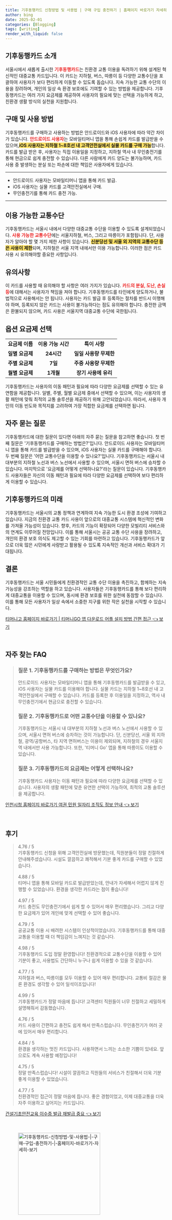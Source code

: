 ```yaml
---
title: 기후동행카드 신청방법 및 사용법 | 구매 구입 충전하기 | 홈페이지 바로가기 자세히 보기
author: bing
date: 2025-02-01
categories: [Blogging]
tags: [writing]
render_with_liquid: false
---
```



<h2 id='기후동행카드_소개'>기후동행카드 소개</h2>

<p>서울시에서 새롭게 출시한 <b><span style="color: #ee2323;">기후동행카드</span></b>는 친환경 교통 이용을 독려하기 위해 설계된 혁신적인 대중교통 카드입니다. 이 카드는 지하철, 버스, 따릉이 등 다양한 교통수단을 포괄하여 사용자가 보다 편리하게 이동할 수 있도록 돕습니다. 지속 가능한 교통 수단의 이용을 장려하며, 개인의 일상 속 환경 보호에도 기여할 수 있는 방법을 제공합니다. 기후동행카드는 여러 가지 요금제를 제공하여 사용자의 필요에 맞는 선택을 가능하게 하고, 친환경 생활 방식의 실천을 지원합니다.</p>

<h2 id='구매_사용_방법'>구매 및 사용 방법</h2>

<p>기후동행카드를 구매하고 사용하는 방법은 안드로이드와 iOS 사용자에 따라 약간 차이가 있습니다. <b><span style="color: #ee2323;">안드로이드 사용자</span></b>는 모바일티머니 앱을 통해 손쉽게 카드를 발급받을 수 있으며,<b><span style="background-color: #ffe066;">iOS 사용자는 지하철 1~8호선 내 고객안전실에서 실물 카드를 구매 가능</span></b>합니다. 카드를 발급 받은 후, 사용자는 직접 이용일을 지정하고, 지하철 역사 내 무인충전기를 통해 현금으로 쉽게 충전할 수 있습니다. 다른 사람에게 카드 양도는 불가능하며, 카드 사용 중 발생하는 분실 또는 파손에 대한 책임은 사용자에게 있습니다.</p>

<hr />

<ul>
    <li>안드로이드 사용자는 모바일티머니 앱을 통해 카드 발급.</li>
    <li>iOS 사용자는 실물 카드를 고객안전실에서 구매.</li>
    <li>무인충전기를 통해 카드 충전 가능.</li>
</ul>

<hr />

<h2 id='이용가능한_교통수단'>이용 가능한 교통수단</h2>

<p>기후동행카드는 서울시 내에서 다양한 대중교통 수단을 이용할 수 있도록 설계되었습니다. <b><span style="color: #ee2323;">사용 가능한 교통수단</span></b>에는 서울지하철, 버스, 그리고 따릉이가 포함됩니다. 단, 사용자가 알아야 할 몇 가지 제한 사항이 있습니다. <b><span style="background-color: #ffe066;">신분당선 및 서울 외 지역의 교통수단 등은 사용이 제한</span></b>되며, 지하철은 서울 지역 내에서만 이용 가능합니다. 이러한 점은 카드 사용 시 유의해야할 중요한 사항입니다.</p>

<h2 id='유의사항'>유의사항</h2>

<p>이 카드를 사용할 때 유의해야 할 사항은 여러 가지가 있습니다. <b><span style="color: #ee2323;">카드의 분실, 도난, 손실 등</span></b>에 대해서는 사용자가 책임을 져야 합니다. 기후동행카드를 타인에게 양도하거나, 불법적으로 사용해서는 안 됩니다. 사용자는 카드 발급 후 등록하는 절차를 반드시 이행해야 하며, 등록되지 않은 카드는 사용이 불가능하다는 점도 유의해야 합니다. 충전한 금액은 환불되지 않으며, 카드 사용은 서울지역 대중교통 수단에 국한됩니다.</p>

<h2 id='옵션_요금제'>옵션 요금제 선택</h2>

<table>
    <tr>
        <td style="text-align: center; height: 17px;"><b>요금제 이름</b></td>
        <td style="text-align: center; height: 17px;"><b>이용 가능 시간</b></td>
        <td style="text-align: center; height: 17px;"><b>특이 사항</b></td>
    </tr>
    <tr>
        <td style="text-align: center; height: 17px;"><b>일별 요금제</b></td>
        <td style="text-align: center; height: 17px;"><b>24시간</b></td>
        <td style="text-align: center; height: 17px;"><b>일일 사용량 무제한</b></td>
    </tr>
    <tr>
        <td style="text-align: center; height: 17px;"><b>주별 요금제</b></td>
        <td style="text-align: center; height: 17px;"><b>7일</b></td>
        <td style="text-align: center; height: 17px;"><b>주중 사용량 무제한</b></td>
    </tr>
    <tr>
        <td style="text-align: center; height: 17px;"><b>월별 요금제</b></td>
        <td style="text-align: center; height: 17px;"><b>1개월</b></td>
        <td style="text-align: center; height: 17px;"><b>장기 사용에 유리</b></td>
    </tr>
</table>

<p>기후동행카드는 사용자의 이동 패턴과 필요에 따라 다양한 요금제를 선택할 수 있는 유연함을 제공합니다. 일별, 주별, 월별 요금제 중에서 선택할 수 있으며, 이는 사용자의 생활 패턴에 맞춰 최적의 교통 솔루션을 제공하기 위해 고안되었습니다. 따라서, 사용자 개인의 이동 빈도와 목적지를 고려하여 가장 적합한 요금제를 선택하면 됩니다.</p>

<h2 id='자주_묻는_질문'>자주 묻는 질문</h2>

<p>기후동행카드에 대한 질문이 있다면 아래의 자주 묻는 질문을 참고하면 좋습니다. 첫 번째 질문은 '기후동행카드를 구매하는 방법은?'입니다. 안드로이드 사용자는 모바일티머니 앱을 통해 카드를 발급받을 수 있으며, iOS 사용자는 실물 카드를 구매해야 합니다. 두 번째 질문은 '어떤 교통수단을 이용할 수 있나요?'입니다. 기후동행카드는 서울시 내 대부분의 지하철 노선과 버스 노선에서 사용할 수 있으며, 서울시 면허 버스에 승차할 수 있습니다. 마지막으로 '요금제를 어떻게 선택하나요?'라는 질문이 있습니다. 기후동행카드 사용자들은 자신의 이동 패턴과 필요에 따라 다양한 요금제를 선택하여 보다 편리하게 이용할 수 있습니다.</p>

<h2 id='기후동행카드의_미래'>기후동행카드의 미래</h2>

<p>기후동행카드는 서울시의 교통 정책과 연계하여 지속 가능한 도시 환경 조성에 기여하고 있습니다. 지금의 친환경 교통 카드 사용이 앞으로의 대중교통 시스템에 혁신적인 변화를 가져올 가능성이 있습니다. 향후, 카드의 기능이 확장되어 다양한 모빌리티 서비스와의 연계도 이루어질 전망입니다. 이를 통해 서울시는 공공 교통 수단 사용을 장려하고, 개인의 환경 보호 의식도 제고할 수 있는 기회를 마련하고 있습니다. 기후동행카드가 앞으로 더욱 많은 시민에게 사랑받고 활용될 수 있도록 지속적인 개선과 서비스 확대가 기대됩니다.</p>

<h2 id='결론'>결론</h2>

<p>기후동행카드는 서울 시민들에게 친환경적인 교통 수단 이용을 촉진하고, 함께하는 지속 가능성을 강조하는 역할을 하고 있습니다. 사용자들은 기후동행카드를 통해 보다 편리하게 대중교통을 이용할 수 있으며, 동시에 환경 보호를 위한 실천에 동참할 수 있습니다. 이를 통해 모든 사용자가 일상 속에서 소중한 지구를 위한 작은 실천을 시작할 수 있습니다.</p>


<p><a class="click-button" title="티머니고 홈페이지 바로가기 | 티머니GO 앱 다운로드 어플 설치 방법 간편 접근" href="https://adkhouse.github.io/posts/%ED%8B%B0%EB%A8%B8%EB%8B%88%EA%B3%A0-%ED%99%88%ED%8E%98%EC%9D%B4%EC%A7%80-%EB%B0%94%EB%A1%9C%EA%B0%80%EA%B8%B0-%ED%8B%B0%EB%A8%B8%EB%8B%88GO-%EC%95%B1-%EB%8B%A4%EC%9A%B4%EB%A1%9C%EB%93%9C-%EC%96%B4%ED%94%8C-%EC%84%A4%EC%B9%98-%EB%B0%A9%EB%B2%95-%EA%B0%84%ED%8E%B8-%EC%A0%91%EA%B7%BC/" rel="dofollow">티머니고 홈페이지 바로가기 | 티머니GO 앱 다운로드 어플 설치 방법 간편 접근 👈 보기</a></p><br>
<h2 id='자주_찾는_FAQ'>자주 찾는 FAQ</h2>
<div itemscope="" itemtype="https://schema.org/FAQPage"> 
<blockquote> 
<div itemscope="" itemprop="mainEntity" itemtype="https://schema.org/Question"> <h3 itemprop="name">질문 1. 기후동행카드를 구매하는 방법은 무엇인가요?</h3> 
<div itemscope="" itemprop="acceptedAnswer" itemtype="https://schema.org/Answer"> 
<span itemprop="text"> <p>안드로이드 사용자는 모바일티머니 앱을 통해 기후동행카드를 발급받을 수 있고, iOS 사용자는 실물 카드를 이용해야 합니다. 실물 카드는 지하철 1~8호선 내 고객안전실에서 구매할 수 있습니다. 카드를 등록한 후 이용일을 지정하고, 역사 내 무인충전기에서 현금으로 충전할 수 있습니다.</p> </span> </div> </div> 

<div itemscope="" itemprop="mainEntity" itemtype="https://schema.org/Question"> <h3 itemprop="name">질문 2. 기후동행카드로 어떤 교통수단을 이용할 수 있나요?</h3> 
<div itemscope="" itemprop="acceptedAnswer" itemtype="https://schema.org/Answer"> 
<span itemprop="text"> <p>기후동행카드는 서울시 내 대부분의 지하철 노선과 버스 노선에서 사용할 수 있으며, 서울시 면허 버스에 승차하는 것이 가능합니다. 단, 신분당선, 서울 외 지하철, 광역/공항버스, 타 지역 면허버스는 이용이 제외되며, 지하철의 경우 서울지역 내에서만 사용 가능합니다. 또한, '티머니 Go' 앱을 통해 따릉이도 이용할 수 있습니다.</p> </span> </div> </div> 

<div itemscope="" itemprop="mainEntity" itemtype="https://schema.org/Question"> <h3 itemprop="name">질문 3. 기후동행카드의 요금제는 어떻게 선택하나요?</h3> 
<div itemscope="" itemprop="acceptedAnswer" itemtype="https://schema.org/Answer"> 
<span itemprop="text"> <p>기후동행카드 사용자는 이동 패턴과 필요에 따라 다양한 요금제를 선택할 수 있습니다. 사용자의 생활 패턴에 맞춘 유연한 선택이 가능하여, 최적의 교통 솔루션을 제공합니다.</p> </span> </div> </div> 

<p></blockquote> 
</div></p>
<p><a class="click-button" title="인천시청 홈페이지 바로가기 여권 민원 일자리 조직도 정보 안내" href="https://adkhouse.github.io/posts/%EC%9D%B8%EC%B2%9C%EC%8B%9C%EC%B2%AD-%ED%99%88%ED%8E%98%EC%9D%B4%EC%A7%80-%EB%B0%94%EB%A1%9C%EA%B0%80%EA%B8%B0-%EC%97%AC%EA%B6%8C-%EB%AF%BC%EC%9B%90-%EC%9D%BC%EC%9E%90%EB%A6%AC-%EC%A1%B0%EC%A7%81%EB%8F%84-%EC%A0%95%EB%B3%B4-%EC%95%88%EB%82%B4/" rel="dofollow">인천시청 홈페이지 바로가기 여권 민원 일자리 조직도 정보 안내 👈 보기</a></p><br>
<h2 id='후기'>후기</h2>
<div itemscope itemtype="https://schema.org/Product">
  <blockquote>
  <div itemprop="review" itemscope itemtype="https://schema.org/Review">
      <div itemprop="reviewRating" itemscope itemtype="https://schema.org/Rating"> <span itemprop="ratingValue">4.76</span> / <span itemprop="bestRating">5</span> </div>
      <span itemprop="reviewBody">기후동행카드 신청을 위해 고객안전실에 방문했는데, 직원분들이 정말 친절하게 안내해주셨습니다. 시설도 깔끔하고 쾌적해서 기분 좋게 카드를 구매할 수 있었습니다.</span>
  </div>
  <br>
  <div itemprop="review" itemscope itemtype="https://schema.org/Review">
      <div itemprop="reviewRating" itemscope itemtype="https://schema.org/Rating"> <span itemprop="ratingValue">4.88</span> / <span itemprop="bestRating">5</span> </div>
      <span itemprop="reviewBody">티머니 앱을 통해 모바일 카드로 발급받았는데, 안내가 자세해서 어렵지 않게 진행할 수 있었습니다. 환경을 생각한 카드라는 점이 좋습니다!</span>
  </div>
  <br>
  <div itemprop="review" itemscope itemtype="https://schema.org/Review">
      <div itemprop="reviewRating" itemscope itemtype="https://schema.org/Rating"> <span itemprop="ratingValue">4.97</span> / <span itemprop="bestRating">5</span> </div>
      <span itemprop="reviewBody">카드 충전도 무인충전기에서 쉽게 할 수 있어서 매우 편리했습니다. 그리고 다양한 요금제가 있어 개인에 맞게 선택할 수 있어 좋습니다.</span>
  </div>
  <br>
  <div itemprop="review" itemscope itemtype="https://schema.org/Review">
      <div itemprop="reviewRating" itemscope itemtype="https://schema.org/Rating"> <span itemprop="ratingValue">4.79</span> / <span itemprop="bestRating">5</span> </div>
      <span itemprop="reviewBody">공공교통 이용 시 배려한 시스템이 인상적이었습니다. 기후동행카드를 통해 대중교통을 이용할 때 더 책임감이 느껴지는 것 같습니다.</span>
  </div>
  <br>
  <div itemprop="review" itemscope itemtype="https://schema.org/Review">
      <div itemprop="reviewRating" itemscope itemtype="https://schema.org/Rating"> <span itemprop="ratingValue">4.98</span> / <span itemprop="bestRating">5</span> </div>
      <span itemprop="reviewBody">기후동행카드 도입 정말 환영합니다! 친환경적으로 교통수단을 이용할 수 있어 기분이 좋고, 사용법도 간단하니 누구나 쉽게 이용할 수 있을 것 같습니다.</span>
  </div>
  <br>
  <div itemprop="review" itemscope itemtype="https://schema.org/Review">
      <div itemprop="reviewRating" itemscope itemtype="https://schema.org/Rating"> <span itemprop="ratingValue">4.77</span> / <span itemprop="bestRating">5</span> </div>
      <span itemprop="reviewBody">지하철과 버스, 따릉이를 모두 이용할 수 있어 매우 편리합니다. 교통비 절감은 물론 환경도 생각할 수 있어 일석이조입니다!</span>
  </div>
  <br>
  <div itemprop="review" itemscope itemtype="https://schema.org/Review">
      <div itemprop="reviewRating" itemscope itemtype="https://schema.org/Rating"> <span itemprop="ratingValue">4.99</span> / <span itemprop="bestRating">5</span> </div>
      <span itemprop="reviewBody">기후동행카드가 정말 마음에 듭니다! 고객센터 직원들이 너무 친절하고 세밀하게 설명해줘서 감동했습니다.</span>
  </div>
  <br>
  <div itemprop="review" itemscope itemtype="https://schema.org/Review">
      <div itemprop="reviewRating" itemscope itemtype="https://schema.org/Rating"> <span itemprop="ratingValue">4.76</span> / <span itemprop="bestRating">5</span> </div>
      <span itemprop="reviewBody">카드 사용이 간편하고 충전도 쉽게 해서 만족스럽습니다. 무인충전기가 여러 곳에 있어서 매우 편리합니다.</span>
  </div>
  <br>
  <div itemprop="review" itemscope itemtype="https://schema.org/Review">
      <div itemprop="reviewRating" itemscope itemtype="https://schema.org/Rating"> <span itemprop="ratingValue">4.84</span> / <span itemprop="bestRating">5</span> </div>
      <span itemprop="reviewBody">환경을 생각하는 멋진 카드입니다. 사용하면서 느끼는 소소한 기쁨이 있네요. 앞으로도 계속 사용할 예정입니다!</span>
  </div>
  <br>
  <div itemprop="review" itemscope itemtype="https://schema.org/Review">
      <div itemprop="reviewRating" itemscope itemtype="https://schema.org/Rating"> <span itemprop="ratingValue">4.75</span> / <span itemprop="bestRating">5</span> </div>
      <span itemprop="reviewBody">정말 만족스럽습니다! 시설이 깔끔하고 직원들의 서비스가 친절해서 더욱 기분 좋게 이용할 수 있었습니다.</span>
  </div>
  <br>
  <div itemprop="review" itemscope itemtype="https://schema.org/Review">
      <div itemprop="reviewRating" itemscope itemtype="https://schema.org/Rating"> <span itemprop="ratingValue">4.77</span> / <span itemprop="bestRating">5</span> </div>
      <span itemprop="reviewBody">친환경적인 접근이 정말 마음에 듭니다. 좋은 경험이었고, 이제 대중교통을 더욱 자주 이용하고 싶어지는 카드입니다.</span>
  </div>
  </blockquote>
</div>
<p><a class="click-button" title="건설기초안전교육 이수증 발급 재발급 중요" href="https://adkhouse.github.io/posts/%EA%B1%B4%EC%84%A4%EA%B8%B0%EC%B4%88%EC%95%88%EC%A0%84%EA%B5%90%EC%9C%A1-%EC%9D%B4%EC%88%98%EC%A6%9D-%EB%B0%9C%EA%B8%89-%EC%9E%AC%EB%B0%9C%EA%B8%89-%EC%A4%91%EC%9A%94/" rel="dofollow">건설기초안전교육 이수증 발급 재발급 중요 👈 보기</a></p><br>
<figure class="image"><img src="https://adkhouse.github.io/assets/img/thumbnail/기후동행카드-신청방법-및-사용법-|-구매-구입-충전하기-|-홈페이지-바로가기-자세히-보기.webp" alt="기후동행카드-신청방법-및-사용법-|-구매-구입-충전하기-|-홈페이지-바로가기-자세히-보기" width="256" height="256"></figure>